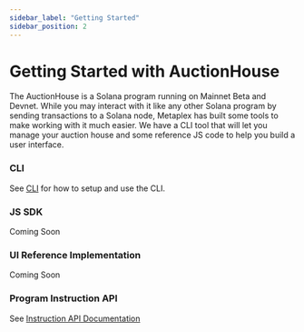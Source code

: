 ```yaml
---
sidebar_label: "Getting Started"
sidebar_position: 2
---
```

# Getting Started with AuctionHouse

The AuctionHouse is a Solana program running on Mainnet Beta and Devnet. While you may interact with it like any other Solana program by sending transactions to a Solana node, Metaplex has built some tools to make working with it much easier. We have a CLI tool that will let you manage your auction house and some reference JS code to help you build a user interface. 


### CLI

See [CLI](/auction-house/cli) for how to setup and use the CLI.

### JS SDK

Coming Soon

### UI Reference Implementation

Coming Soon

### Program Instruction API

See [Instruction API Documentation](https://metaplex-foundation.github.io/metaplex-program-library/mpl_auction_house/instruction/index.html)
